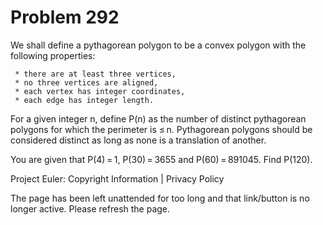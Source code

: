#   Problem 292

   We shall define a pythagorean polygon to be a convex polygon with the
   following properties:

     * there are at least three vertices,
     * no three vertices are aligned,
     * each vertex has integer coordinates,
     * each edge has integer length.

   For a given integer n, define P(n) as the number of distinct pythagorean
   polygons for which the perimeter is ≤ n.
   Pythagorean polygons should be considered distinct as long as none is a
   translation of another.

   You are given that P(4) = 1, P(30) = 3655 and P(60) = 891045.
   Find P(120).

   Project Euler: Copyright Information | Privacy Policy

   The page has been left unattended for too long and that link/button is no
   longer active. Please refresh the page.
